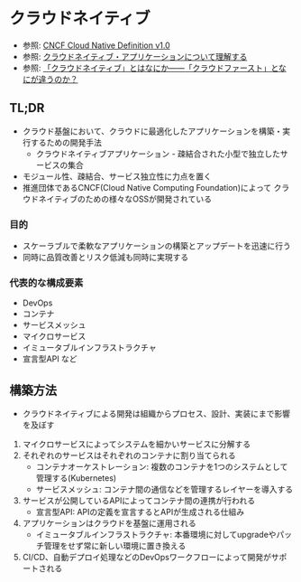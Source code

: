 # クラウドネイティブ
- 参照: [CNCF Cloud Native Definition v1.0](https://github.com/cncf/toc/blob/master/DEFINITION.md#%E6%97%A5%E6%9C%AC%E8%AA%9E%E7%89%88)
- 参照: [クラウドネイティブ・アプリケーションについて理解する](https://www.redhat.com/ja/topics/cloud-native-apps)
- 参照: [「クラウドネイティブ」とはなにか――「クラウドファースト」となにが違うのか？](https://cn.teldevice.co.jp/column/22384/)

## TL;DR
- クラウド基盤において、クラウドに最適化したアプリケーションを構築・実行するための開発手法
  - クラウドネイティブアプリケーション - 疎結合された小型で独立したサービスの集合
- モジュール性、疎結合、サービス独立性に力点を置く
- 推進団体であるCNCF(Cloud Native Computing Foundation)によって
  クラウドネイティブのための様々なOSSが開発されている

### 目的
- スケーラブルで柔軟なアプリケーションの構築とアップデートを迅速に行う
- 同時に品質改善とリスク低減も同時に実現する

### 代表的な構成要素
- DevOps
- コンテナ
- サービスメッシュ
- マイクロサービス
- イミュータブルインフラストラクチャ
- 宣言型API など

## 構築方法
- クラウドネイティブによる開発は組織からプロセス、設計、実装にまで影響を及ぼす
1. マイクロサービスによってシステムを細かいサービスに分解する
2. それぞれのサービスはそれぞれのコンテナに割り当てられる
    - コンテナオーケストレーション: 複数のコンテナを1つのシステムとして管理する(Kubernetes)
    - サービスメッシュ: コンテナ間の通信などを管理するレイヤーを導入する
3. サービスが公開しているAPIによってコンテナ間の連携が行われる
    - 宣言型API: APIの定義を宣言するとAPIが生成される仕組み
4. アプリケーションはクラウドを基盤に運用される
    - イミュータブルインフラストラクチャ: 本番環境に対してupgradeやパッチ管理をせず常に新しい環境に置き換える
5. CI/CD、自動デプロイ処理などのDevOpsワークフローによって開発がサポートされる
